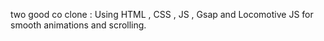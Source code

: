two good co clone : Using HTML , CSS , JS , Gsap and Locomotive JS for smooth animations and scrolling.
